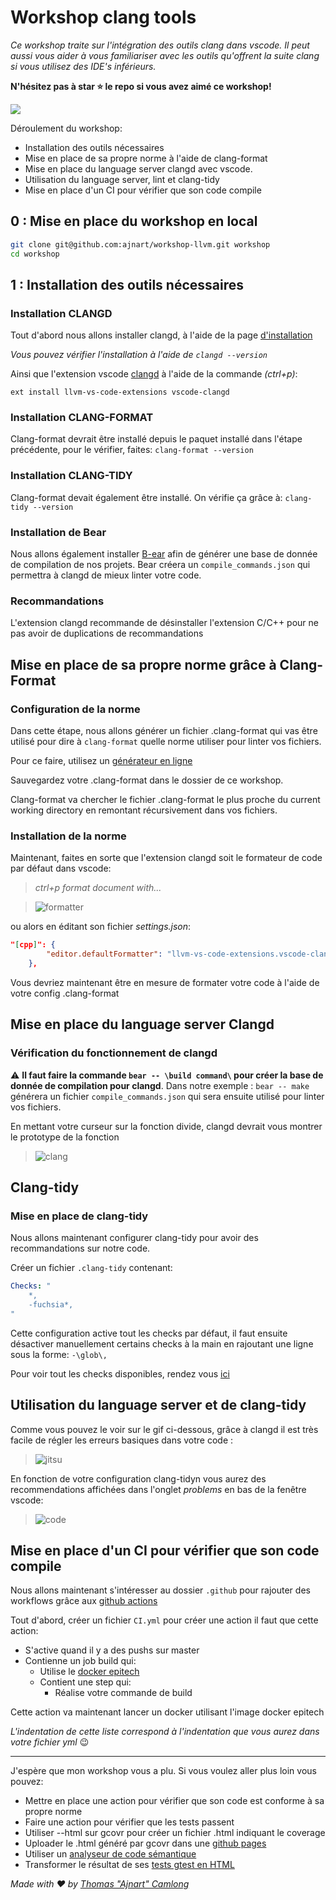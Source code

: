 # Workshop clang tools

*Ce workshop traite sur l'intégration des outils clang dans vscode. Il peut aussi vous aider à vous familiariser avec les outils qu'offrent la suite clang si vous utilisez des IDE's inférieurs.*

**N'hésitez pas à star ⭐ le repo si vous avez aimé ce workshop!**

![](https://img.shields.io/github/stars/ajnart/workshop-llvm?label=%E2%AD%90&style=for-the-badge?branch=master&kill_cache=1")

Déroulement du workshop:
 - Installation des outils nécessaires
 - Mise en place de sa propre norme à l'aide de clang-format
 - Mise en place du language server clangd avec vscode.
 - Utilisation du language server, lint et clang-tidy
 - Mise en place d'un CI pour vérifier que son code compile

## 0 : Mise en place du workshop en local

```sh
git clone git@github.com:ajnart/workshop-llvm.git workshop
cd workshop
```

 ## 1 : Installation des outils nécessaires
 ### Installation CLANGD
 Tout d'abord nous allons installer clangd, à l'aide de la page [d'installation](https://clangd.llvm.org/installation.html)

*Vous pouvez vérifier l'installation à l'aide de ``clangd --version``*

 Ainsi que l'extension vscode [clangd](https://marketplace.visualstudio.com/items?itemName=llvm-vs-code-extensions.vscode-clangd)
 à l'aide de la commande *(ctrl+p)*:
 
 ``ext install llvm-vs-code-extensions vscode-clangd``

### Installation CLANG-FORMAT
Clang-format devrait être installé depuis le paquet installé dans l'étape précédente, pour le vérifier, faites: ``clang-format --version``

### Installation CLANG-TIDY
Clang-format devait également être installé.
On vérifie ça grâce à: ``clang-tidy --version``

### Installation de Bear
Nous allons également installer [B-ear](https://github.com/rizsotto/Bear) afin de générer une base de donnée de compilation de nos projets. Bear créera un ``compile_commands.json`` qui permettra à clangd de mieux linter votre code.


### Recommandations
L'extension clangd recommande de désinstaller l'extension C/C++ pour ne pas avoir de duplications de recommandations

## Mise en place de sa propre norme grâce à Clang-Format
### Configuration de la norme
Dans cette étape, nous allons générer un fichier .clang-format qui vas être utilisé pour dire à ``clang-format`` quelle norme utiliser pour linter vos fichiers.

Pour ce faire, utilisez un [générateur en ligne](https://zed0.co.uk/clang-format-configurator/)

Sauvegardez votre .clang-format dans le dossier de ce workshop.

Clang-format va chercher le fichier .clang-format le plus proche du current working directory en remontant récursivement dans vos fichiers.

### Installation de la norme

Maintenant, faites en sorte que l'extension clangd soit le formateur de code par défaut dans vscode:

> *ctrl+p format document with...*

> ![formatter](/assets/formatter.gif)

ou alors en éditant son fichier *settings.json*:

```json
"[cpp]": {
        "editor.defaultFormatter": "llvm-vs-code-extensions.vscode-clangd"
    },
```
Vous devriez maintenant être en mesure de formater votre code à l'aide de votre config .clang-format

## Mise en place du language server Clangd

### Vérification du fonctionnement de clangd

⚠  **Il faut faire la commande `bear -- \build command\` pour créer la base de donnée de compilation pour clangd**.
Dans notre exemple : ``bear -- make`` générera un fichier ``compile_commands.json`` qui sera ensuite utilisé pour linter vos fichiers.

En mettant votre curseur sur la fonction divide, clangd devrait vous montrer le prototype de la fonction
> ![clang](assets/clang.png)

## Clang-tidy
### Mise en place de clang-tidy
Nous allons maintenant configurer clang-tidy pour avoir des recommandations sur notre code.

Créer un fichier ``.clang-tidy`` contenant:

```yaml
Checks: "
    *,
    -fuchsia*,
"
```

Cette configuration active tout les checks par défaut, il faut ensuite désactiver manuellement certains checks à la main en rajoutant une ligne sous la forme:  ``-\glob\,``

Pour voir tout les checks disponibles, rendez vous [ici](https://clang.llvm.org/extra/clang-tidy/checks/list.html)

## Utilisation du language server et de clang-tidy

Comme vous pouvez le voir sur le gif ci-dessous, grâce à clangd il est très facile de régler les erreurs basiques dans votre code :

> ![jitsu](assets/vscodejitsu.gif)

En fonction de votre configuration clang-tidyn vous aurez des recommendations affichées dans l'onglet *problems* en bas de la fenêtre vscode:

> ![code](assets/tidy-fix.png)


## Mise en place d'un CI pour vérifier que son code compile
Nous allons maintenant s'intéresser au dossier ``.github`` pour rajouter des workflows grâce aux [github actions](https://github.com/features/actions)

Tout d'abord, créer un fichier `CI.yml` pour créer une action il faut que cette action:

- S'active quand il y a des pushs sur master
- Contienne un job build qui:
    - Utilise le [docker epitech](https://github.com/Epitech/epitest-docker)
    - Contient une step qui:
        -  Réalise votre commande de build

Cette action va maintenant lancer un docker utilisant l'image docker epitech 

*L'indentation de cette liste correspond à l'indentation que vous aurez dans votre fichier yml* 😉

- - - 
J'espère que mon workshop vous a plu. Si vous voulez aller plus loin vous pouvez:
- Mettre en place une action pour vérifier que son code est conforme à sa propre norme
- Faire une action pour vérifier que les tests passent
- Utiliser --html sur gcovr pour créer un fichier .html indiquant le coverage 
- Uploader le .html généré par gcovr dans une [github pages](https://pages.github.com/)
 - Utiliser un [analyseur de code sémantique](https://www.deepcode.ai/) 
 - Transformer le résultat de ses [tests gtest en HTML](https://gitlab.uni-koblenz.de/agrt/gtest2html)



 *Made with ❤ by [Thomas "Ajnart" Camlong](https://github.com/ajnart)*